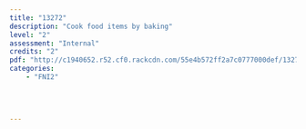 ```yaml
---
title: "13272"
description: "Cook food items by baking"
level: "2"
assessment: "Internal"
credits: "2"
pdf: "http://c1940652.r52.cf0.rackcdn.com/55e4b572ff2a7c0777000def/13272.pdf"
categories:
    - "FNI2"
    
    
    
    
---
```

